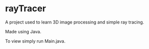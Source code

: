 # rayTracer
A project used to learn 3D image processing and simple ray tracing.

Made using Java.


To view simply run Main.java.

